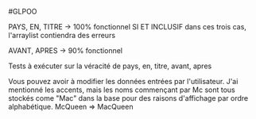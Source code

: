 #GLPOO

PAYS, EN, TITRE -> 100% fonctionnel
SI ET INCLUSIF dans ces trois cas, l'arraylist contiendra des erreurs

AVANT, APRES -> 90% fonctionnel

Tests à exécuter sur la véracité de pays, en, titre, avant, apres

Vous pouvez avoir à modifier les données entrées par l'utilisateur. J'ai mentionné les accents, mais les noms commençant par Mc sont tous stockés come "Mac" dans la base pour des raisons d'affichage par ordre alphabétique. McQueen => MacQueen